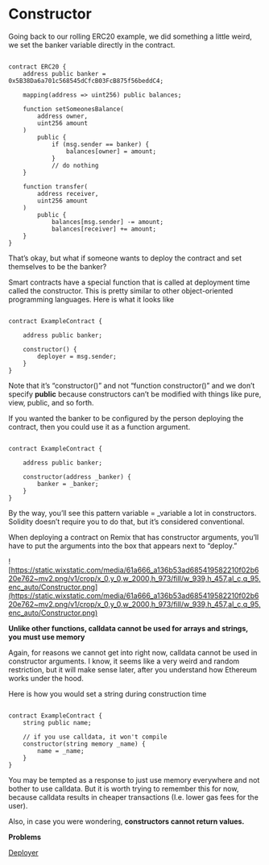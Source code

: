 # Constructor

Going back to our rolling ERC20 example, we did something a little weird, we set the banker variable directly in the contract.

```solidity

contract ERC20 {
    address public banker = 0x5B38Da6a701c568545dCfcB03FcB875f56beddC4;

    mapping(address => uint256) public balances;

    function setSomeonesBalance(
        address owner, 
        uint256 amount
    ) 
        public {
            if (msg.sender == banker) {
                balances[owner] = amount;
            }
            // do nothing
    }

    function transfer(
        address receiver, 
        uint256 amount
    ) 
        public {
            balances[msg.sender] -= amount;
            balances[receiver] += amount;
    }
}

```

That’s okay, but what if someone wants to deploy the contract and set themselves to be the banker?

Smart contracts have a special function that is called at deployment time called the constructor. This is pretty similar to other object-oriented programming languages. Here is what it looks like

```solidity

contract ExampleContract {

    address public banker;

    constructor() {
        deployer = msg.sender;
    }
}
```

Note that it’s “constructor()” and not “function constructor()” and we don’t specify **public** because constructors can’t be modified with things like pure, view, public, and so forth.

If you wanted the banker to be configured by the person deploying the contract, then you could use it as a function argument.

```solidity

contract ExampleContract {

    address public banker;

    constructor(address _banker) {
        banker = _banker;
    }
}
```

By the way, you’ll see this pattern variable = _variable a lot in constructors. Solidity doesn’t require you to do that, but it’s considered conventional.

When deploying a contract on Remix that has constructor arguments, you’ll have to put the arguments into the box that appears next to “deploy.”

![https://static.wixstatic.com/media/61a666_a136b53ad685419582210f02b620e762~mv2.png/v1/crop/x_0,y_0,w_2000,h_973/fill/w_939,h_457,al_c,q_95,enc_auto/Constructor.png](https://static.wixstatic.com/media/61a666_a136b53ad685419582210f02b620e762~mv2.png/v1/crop/x_0,y_0,w_2000,h_973/fill/w_939,h_457,al_c,q_95,enc_auto/Constructor.png)

**Unlike other functions, calldata cannot be used for arrays and strings, you must use memory**

Again, for reasons we cannot get into right now, calldata cannot be used in constructor arguments. I know, it seems like a very weird and random restriction, but it will make sense later, after you understand how Ethereum works under the hood.

Here is how you would set a string during construction time

```solidity

contract ExampleContract {
    string public name;

    // if you use calldata, it won't compile
    constructor(string memory _name) {
        name = _name;
    }
}
```

You may be tempted as a response to just use memory everywhere and not bother to use calldata. But it is worth trying to remember this for now, because calldata results in cheaper transactions (I.e. lower gas fees for the user).

Also, in case you were wondering, **constructors cannot return values.**

**Problems**

[Deployer](https://github.com/RareSkills/Solidity-Exercises/tree/main/Deployer)
